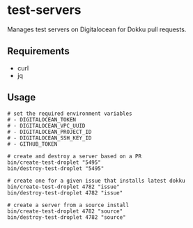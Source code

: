 # test-servers

Manages test servers on Digitalocean for Dokku pull requests.

## Requirements

- curl
- jq

## Usage

```shell
# set the required environment variables
# - DIGITALOCEAN_TOKEN
# - DIGITALOCEAN_VPC_UUID
# - DIGITALOCEAN_PROJECT_ID
# - DIGITALOCEAN_SSH_KEY_ID
# - GITHUB_TOKEN

# create and destroy a server based on a PR
bin/create-test-droplet "5495"
bin/destroy-test-droplet "5495"

# create one for a given issue that installs latest dokku
bin/create-test-droplet 4782 "issue"
bin/destroy-test-droplet 4782 "issue"

# create a server from a source install
bin/create-test-droplet 4782 "source"
bin/destroy-test-droplet 4782 "source"
```